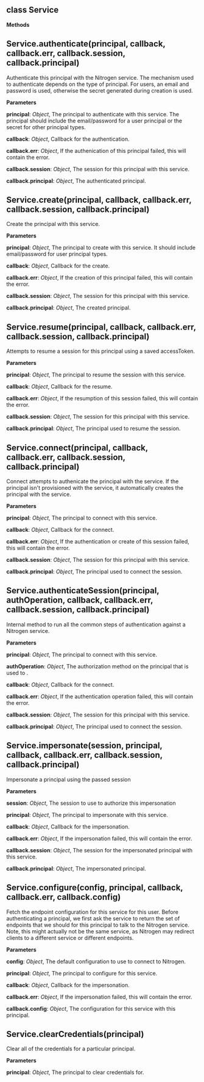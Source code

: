 class Service
-------------
**Methods**

Service.authenticate(principal, callback, callback.err, callback.session, callback.principal)
---------------------------------------------------------------------------------------------
Authenticate this principal with the Nitrogen service.  The mechanism used to authenticate depends on the type of principal.
For users, an email and password is used, otherwise the secret generated during creation is used.



**Parameters**

**principal**:  *Object*,  The principal to authenticate with this service. The principal should include the email/password for a user principal or the secret for other principal types.

**callback**:  *Object*,  Callback for the authentication.

**callback.err**:  *Object*,  If the authenication of this principal failed, this will contain the error.

**callback.session**:  *Object*,  The session for this principal with this service.

**callback.principal**:  *Object*,  The authenticated principal.

Service.create(principal, callback, callback.err, callback.session, callback.principal)
---------------------------------------------------------------------------------------
Create the principal with this service.



**Parameters**

**principal**:  *Object*,  The principal to create with this service. It should include email/password for user principal types.

**callback**:  *Object*,  Callback for the create.

**callback.err**:  *Object*,  If the creation of this principal failed, this will contain the error.

**callback.session**:  *Object*,  The session for this principal with this service.

**callback.principal**:  *Object*,  The created principal.

Service.resume(principal, callback, callback.err, callback.session, callback.principal)
---------------------------------------------------------------------------------------
Attempts to resume a session for this principal using a saved accessToken.



**Parameters**

**principal**:  *Object*,  The principal to resume the session with this service.

**callback**:  *Object*,  Callback for the resume.

**callback.err**:  *Object*,  If the resumption of this session failed, this will contain the error.

**callback.session**:  *Object*,  The session for this principal with this service.

**callback.principal**:  *Object*,  The principal used to resume the session.

Service.connect(principal, callback, callback.err, callback.session, callback.principal)
----------------------------------------------------------------------------------------
Connect attempts to authenicate the principal with the service. If the principal
isn't provisioned with the service, it automatically creates the principal with the
service.



**Parameters**

**principal**:  *Object*,  The principal to connect with this service.

**callback**:  *Object*,  Callback for the connect.

**callback.err**:  *Object*,  If the authentication or create of this session failed, this will contain the error.

**callback.session**:  *Object*,  The session for this principal with this service.

**callback.principal**:  *Object*,  The principal used to connect the session.

Service.authenticateSession(principal, authOperation, callback, callback.err, callback.session, callback.principal)
----------------------------------------------------------------------------------------------------
Internal method to run all the common steps of authentication against a Nitrogen service.



**Parameters**

**principal**:  *Object*,  The principal to connect with this service.

**authOperation**:  *Object*,  The authorization method on the principal that is used to .

**callback**:  *Object*,  Callback for the connect.

**callback.err**:  *Object*,  If the authentication operation failed, this will contain the error.

**callback.session**:  *Object*,  The session for this principal with this service.

**callback.principal**:  *Object*,  The principal used to connect the session.

Service.impersonate(session, principal, callback, callback.err, callback.session, callback.principal)
----------------------------------------------------------------------------------------------------
Impersonate a principal using the passed session



**Parameters**

**session**:  *Object*,  The session to use to authorize this impersonation

**principal**:  *Object*,  The principal to impersonate with this service.

**callback**:  *Object*,  Callback for the impersonation.

**callback.err**:  *Object*,  If the impersonation failed, this will contain the error.

**callback.session**:  *Object*,  The session for the impersonated principal with this service.

**callback.principal**:  *Object*,  The impersonated principal.

Service.configure(config, principal, callback, callback.err, callback.config)
-----------------------------------------------------------------------------
Fetch the endpoint configuration for this service for this user. Before authenticating a principal, we first
ask the service to return the set of endpoints that we should for this principal to talk to the Nitrogen service.  Note,
this might actually not be the same service, as Nitrogen may redirect clients to a different service or different endpoints.



**Parameters**

**config**:  *Object*,  The default configuration to use to connect to Nitrogen.

**principal**:  *Object*,  The principal to configure for this service.

**callback**:  *Object*,  Callback for the impersonation.

**callback.err**:  *Object*,  If the impersonation failed, this will contain the error.

**callback.config**:  *Object*,  The configuration for this service with this principal.

Service.clearCredentials(principal)
-----------------------------------
Clear all of the credentials for a particular principal.



**Parameters**

**principal**:  *Object*,  The principal to clear credentials for.

